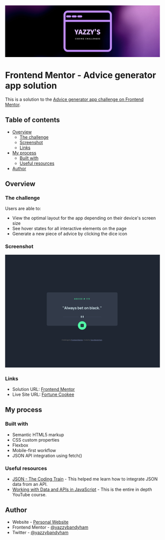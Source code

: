 ![banner](./images/banner.png)
# Frontend Mentor - Advice generator app solution

This is a solution to the [Advice generator app challenge on Frontend Mentor](https://www.frontendmentor.io/challenges/advice-generator-app-QdUG-13db). 

## Table of contents

- [Overview](#overview)
  - [The challenge](#the-challenge)
  - [Screenshot](#screenshot)
  - [Links](#links)
- [My process](#my-process)
  - [Built with](#built-with)
  - [Useful resources](#useful-resources)
- [Author](#author)


## Overview

### The challenge

Users are able to:

- View the optimal layout for the app depending on their device's screen size
- See hover states for all interactive elements on the page
- Generate a new piece of advice by clicking the dice icon

### Screenshot

![](./images/Screenshot%202022-11-15%20at%2020.23.34.png)

### Links

- Solution URL: [Frontend Mentor](https://www.frontendmentor.io/solutions/responsive-advice-generator-app-KFS5vlj0w5)
- Live Site URL: [Fortune Cookee](https://fortunecookee.netlify.app/)

## My process

### Built with

- Semantic HTML5 markup
- CSS custom properties
- Flexbox
- Mobile-first workflow
- JSON API integration using fetch()

### Useful resources

- [JSON - The Coding Train](https://youtu.be/uxf0--uiX0I) - This helped me learn how to integrate JSON data from an API.
- [Working with Data and APIs in JavaScript](https://youtube.com/playlist?list=PLRqwX-V7Uu6YxDKpFzf_2D84p0cyk4T7X) - This is the entire in depth YouTube course.


## Author

- Website - [Personal Website](https://yhdev.netlify.app/)
- Frontend Mentor - [@yazzybandyham](https://www.frontendmentor.io/profile/yazzybandyham)
- Twitter - [@yazzybandyham](ehttps://www.twitter.com/yazzybandyham)



